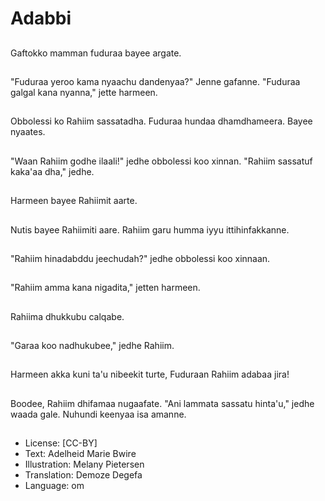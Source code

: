 # Adabbi

##
Gaftokko mamman fuduraa bayee argate.

##
"Fuduraa yeroo kama nyaachu dandenyaa?" Jenne gafanne. "Fuduraa galgal kana nyanna," jette harmeen.

##
Obbolessi ko Rahiim sassatadha. Fuduraa hundaa dhamdhameera. Bayee nyaates.

##
"Waan Rahiim godhe ilaali!" jedhe obbolessi koo xinnan. "Rahiim sassatuf kaka'aa dha," jedhe.

##
Harmeen bayee Rahiimit aarte.

##
Nutis bayee Rahiimiti aare. Rahiim garu humma iyyu ittihinfakkanne.

##
"Rahiim hinadabddu jeechudah?" jedhe obbolessi koo xinnaan.

##
"Rahiim amma kana nigadita," jetten harmeen.

##
Rahiima dhukkubu calqabe.

##
"Garaa koo nadhukubee," jedhe Rahiim.

##
Harmeen akka kuni ta'u nibeekit turte, Fuduraan Rahiim adabaa jira!

##
Boodee, Rahiim dhifamaa nugaafate. "Ani lammata sassatu hinta'u," jedhe waada gale. Nuhundi keenyaa isa amanne.

##
* License: [CC-BY]
* Text: Adelheid Marie Bwire
* Illustration: Melany Pietersen
* Translation: Demoze Degefa 
* Language: om
